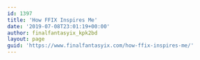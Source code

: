 ```yaml
---
id: 1397
title: 'How FFIX Inspires Me'
date: '2019-07-08T23:01:19+00:00'
author: finalfantasyix_kpk2bd
layout: page
guid: 'https://www.finalfantasyix.com/how-ffix-inspires-me/'
---
```


